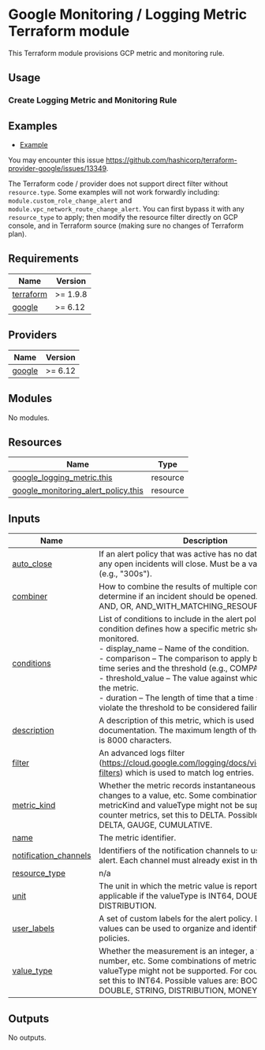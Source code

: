 # Google Monitoring / Logging Metric Terraform module

This Terraform module provisions GCP metric and monitoring rule.

## Usage

### Create Logging Metric and Monitoring Rule

## Examples

- [Example](./examples/)

You may encounter this issue https://github.com/hashicorp/terraform-provider-google/issues/13349.

The Terraform code / provider does not support direct filter without `resource.type`.
Some examples will not work forwardly including: `module.custom_role_change_alert`
and `module.vpc_network_route_change_alert`.
You can first bypass it with any `resource_type` to apply; then modify the resource filter directly on GCP console, and
in Terraform source (making sure no changes of Terraform plan).

<!-- BEGIN_TF_DOCS -->

## Requirements

| Name                                                                      | Version  |
|---------------------------------------------------------------------------|----------|
| <a name="requirement_terraform"></a> [terraform](#requirement\_terraform) | >= 1.9.8 |
| <a name="requirement_google"></a> [google](#requirement\_google)          | >= 6.12  |

## Providers

| Name                                                       | Version |
|------------------------------------------------------------|---------|
| <a name="provider_google"></a> [google](#provider\_google) | >= 6.12 |

## Modules

No modules.

## Resources

| Name                                                                                                                                          | Type     |
|-----------------------------------------------------------------------------------------------------------------------------------------------|----------|
| [google_logging_metric.this](https://registry.terraform.io/providers/hashicorp/google/latest/docs/resources/logging_metric)                   | resource |
| [google_monitoring_alert_policy.this](https://registry.terraform.io/providers/hashicorp/google/latest/docs/resources/monitoring_alert_policy) | resource |

## Inputs

| Name                                                                                                | Description                                                                                                                                                                                                                                                                                                                                                                                                                                                        | Type                                                                                                                                                                   | Default   | Required |
|-----------------------------------------------------------------------------------------------------|--------------------------------------------------------------------------------------------------------------------------------------------------------------------------------------------------------------------------------------------------------------------------------------------------------------------------------------------------------------------------------------------------------------------------------------------------------------------|------------------------------------------------------------------------------------------------------------------------------------------------------------------------|-----------|:--------:|
| <a name="input_auto_close"></a> [auto\_close](#input\_auto\_close)                                  | If an alert policy that was active has no data for this long, any open incidents will close. Must be a valid duration (e.g., "300s").                                                                                                                                                                                                                                                                                                                              | `string`                                                                                                                                                               | `"1800s"` |    no    |
| <a name="input_combiner"></a> [combiner](#input\_combiner)                                          | How to combine the results of multiple conditions to determine if an incident should be opened. Valid values: AND, OR, AND\_WITH\_MATCHING\_RESOURCE.                                                                                                                                                                                                                                                                                                              | `string`                                                                                                                                                               | n/a       |   yes    |
| <a name="input_conditions"></a> [conditions](#input\_conditions)                                    | List of conditions to include in the alert policy. Each condition defines how a specific metric should be monitored.<br/>- display\_name – Name of the condition.<br/>- comparison – The comparison to apply between the time series and the threshold (e.g., COMPARISON\_GT).<br/>- threshold\_value – The value against which to compare the metric.<br/>- duration – The length of time that a time series must violate the threshold to be considered failing. | <pre>list(object({<br/>    display_name    = string<br/>    comparison      = string<br/>    threshold_value = number<br/>    duration        = string<br/>  }))</pre> | n/a       |   yes    |
| <a name="input_description"></a> [description](#input\_description)                                 | A description of this metric, which is used in documentation. The maximum length of the description is 8000 characters.                                                                                                                                                                                                                                                                                                                                            | `string`                                                                                                                                                               | `null`    |    no    |
| <a name="input_filter"></a> [filter](#input\_filter)                                                | An advanced logs filter (https://cloud.google.com/logging/docs/view/advanced-filters) which is used to match log entries.                                                                                                                                                                                                                                                                                                                                          | `string`                                                                                                                                                               | n/a       |   yes    |
| <a name="input_metric_kind"></a> [metric\_kind](#input\_metric\_kind)                               | Whether the metric records instantaneous values, changes to a value, etc. Some combinations of metricKind and valueType might not be supported. For counter metrics, set this to DELTA. Possible values are: DELTA, GAUGE, CUMULATIVE.                                                                                                                                                                                                                             | `string`                                                                                                                                                               | n/a       |   yes    |
| <a name="input_name"></a> [name](#input\_name)                                                      | The metric identifier.                                                                                                                                                                                                                                                                                                                                                                                                                                             | `string`                                                                                                                                                               | n/a       |   yes    |
| <a name="input_notification_channels"></a> [notification\_channels](#input\_notification\_channels) | Identifiers of the notification channels to use for this alert. Each channel must already exist in the project.                                                                                                                                                                                                                                                                                                                                                    | `list(string)`                                                                                                                                                         | `null`    |    no    |
| <a name="input_resource_type"></a> [resource\_type](#input\_resource\_type)                         | n/a                                                                                                                                                                                                                                                                                                                                                                                                                                                                | `string`                                                                                                                                                               | `null`    |    no    |
| <a name="input_unit"></a> [unit](#input\_unit)                                                      | The unit in which the metric value is reported. It is only applicable if the valueType is INT64, DOUBLE, or DISTRIBUTION.                                                                                                                                                                                                                                                                                                                                          | `string`                                                                                                                                                               | `null`    |    no    |
| <a name="input_user_labels"></a> [user\_labels](#input\_user\_labels)                               | A set of custom labels for the alert policy. Label keys and values can be used to organize and identify alert policies.                                                                                                                                                                                                                                                                                                                                            | `map(string)`                                                                                                                                                          | `null`    |    no    |
| <a name="input_value_type"></a> [value\_type](#input\_value\_type)                                  | Whether the measurement is an integer, a floating-point number, etc. Some combinations of metricKind and valueType might not be supported. For counter metrics, set this to INT64. Possible values are: BOOL, INT64, DOUBLE, STRING, DISTRIBUTION, MONEY.                                                                                                                                                                                                          | `string`                                                                                                                                                               | n/a       |   yes    |

## Outputs

No outputs.
<!-- END_TF_DOCS -->

